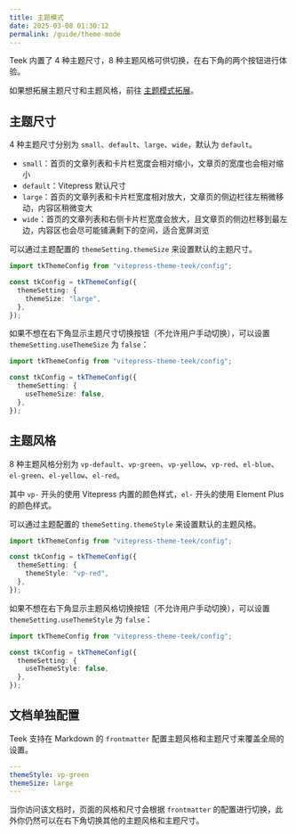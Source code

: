 ```yaml
---
title: 主题模式
date: 2025-03-08 01:30:12
permalink: /guide/theme-mode
---
```


Teek 内置了 4 种主题尺寸，8 种主题风格可供切换，在右下角的两个按钮进行体验。

如果想拓展主题尺寸和主题风格，前往 [主题模式拓展](/config/theme-code)。

## 主题尺寸

4 种主题尺寸分别为 `small`、`default`、`large`、`wide`，默认为 `default`。

- `small`：首页的文章列表和卡片栏宽度会相对缩小，文章页的宽度也会相对缩小
- `default`：Vitepress 默认尺寸
- `large`：首页的文章列表和卡片栏宽度相对放大，文章页的侧边栏往左稍微移动，内容区稍微变大
- `wide`：首页的文章列表和右侧卡片栏宽度会放大，且文章页的侧边栏移到最左边，内容区也会尽可能铺满剩下的空间，适合宽屏浏览

可以通过主题配置的 `themeSetting.themeSize` 来设置默认的主题尺寸。

```ts
import tkThemeConfig from "vitepress-theme-teek/config";

const tkConfig = tkThemeConfig({
  themeSetting: {
    themeSize: "large",
  },
});
```

如果不想在右下角显示主题尺寸切换按钮（不允许用户手动切换），可以设置 `themeSetting.useThemeSize` 为 `false`：

```ts
import tkThemeConfig from "vitepress-theme-teek/config";

const tkConfig = tkThemeConfig({
  themeSetting: {
    useThemeSize: false,
  },
});
```

## 主题风格

8 种主题风格分别为 `vp-default`、`vp-green`、`vp-yellow`、`vp-red`、`el-blue`、`el-green`、`el-yellow`、`el-red`。

其中 `vp-` 开头的使用 Vitepress 内置的颜色样式，`el-` 开头的使用 Element Plus 的颜色样式。

可以通过主题配置的 `themeSetting.themeStyle` 来设置默认的主题风格。

```ts
import tkThemeConfig from "vitepress-theme-teek/config";

const tkConfig = tkThemeConfig({
  themeSetting: {
    themeStyle: "vp-red",
  },
});
```

如果不想在右下角显示主题风格切换按钮（不允许用户手动切换），可以设置 `themeSetting.useThemeStyle` 为 `false`：

```ts
import tkThemeConfig from "vitepress-theme-teek/config";

const tkConfig = tkThemeConfig({
  themeSetting: {
    useThemeStyle: false,
  },
});
```


## 文档单独配置

Teek 支持在 Markdown 的 `frontmatter` 配置主题风格和主题尺寸来覆盖全局的设置。

```yaml
---
themeStyle: vp-green
themeSize: large
---
```

当你访问该文档时，页面的风格和尺寸会根据 `frontmatter` 的配置进行切换，此外你仍然可以在右下角切换其他的主题风格和主题尺寸。